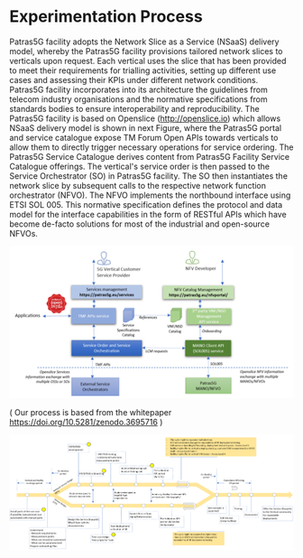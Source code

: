 <!-- TITLE: Experimentation Process -->
<!-- SUBTITLE: Patras5G Experimentation Process -->

# Experimentation Process

Patras5G facility adopts the Network Slice as a Service (NSaaS) delivery model, whereby the Patras5G facility provisions tailored network slices to verticals upon request. Each vertical uses the slice that has been provided to meet their requirements for trialling activities, setting up different use cases and assessing their KPIs under different network conditions.
Patras5G facility incorporates into its architecture the guidelines from telecom industry organisations and the normative specifications from standards bodies to ensure interoperability and reproducibility. The Patras5G facility is based on Openslice (http://openslice.io)  which allows NSaaS delivery model is shown in next Figure, where the Patras5G portal and service catalogue expose TM Forum Open APIs towards verticals to allow them to directly trigger necessary operations for service ordering. The Patras5G Service Catalogue derives content from Patras5G Facility Service Catalogue offerings. The vertical's service order is then passed to the Service Orchestrator (SO) in Patras5G facility. The SO then instantiates the network slice by subsequent calls to the respective network function orchestrator (NFVO). The NFVO implements the northbound interface using ETSI SOL 005. This normative specification defines the protocol and data model for the interface capabilities in the form of RESTful APIs which have become de-facto solutions for most of the industrial and open-source NFVOs.


![Onboarding Process Service Access](/uploads/onboarding/onboarding-process-service-access.png "Onboarding Process Service Access")


( Our process is based from the whitepaper https://doi.org/10.5281/zenodo.3695716  )

![Onboarding Process](/uploads/onboarding/onboarding-process.png "Onboarding Process")



